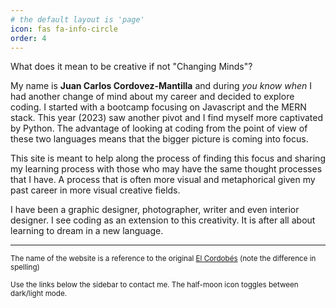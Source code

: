 ```yaml
---
# the default layout is 'page'
icon: fas fa-info-circle
order: 4
---
```


<!-- > Add Markdown syntax content to file `_tabs/about.md`{: .filepath } and it will show up on this page.
{: .prompt-tip } -->

What does it mean to be creative if not "Changing Minds"?

My name is **Juan Carlos Cordovez-Mantilla** and during _you know when_ I had another change of mind about my career and decided to explore coding. I started with a bootcamp focusing on Javascript and the MERN stack. This year (2023) saw another pivot and I find myself more captivated by Python. The advantage of looking at coding from the point of view of these two languages means that the bigger picture is coming into focus.

This site is meant to help along the process of finding this focus and sharing my learning process with those who may have the same thought processes that I have. A process that is often more visual and metaphorical given my past career in more visual creative fields.

I have been a graphic designer, photographer, writer and even interior designer. I see coding as an extension to this creativity. It is after all about learning to dream in a new language.

---

<small>The name of the website is a reference to the original [El Cordobés](<https://fr.wikipedia.org/wiki/El_Cordob%C3%A9s_(Manuel_Ben%C3%ADtez_P%C3%A9rez)>) (note the difference in spelling)
</small>

<small>Use the links below the sidebar to contact me. The half-moon icon toggles between dark/light mode.</small>
